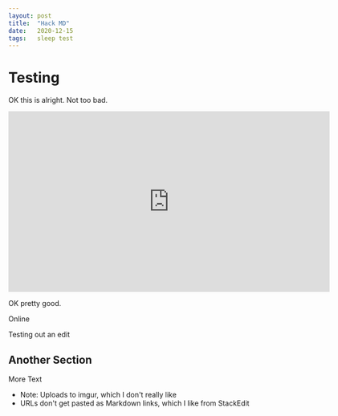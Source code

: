 ```yaml
---
layout: post
title:  "Hack MD"
date:   2020-12-15
tags:   sleep test
---
```


# Testing

OK this is alright.  Not too bad.

<iframe width="640" height="360" src="https://www.youtube.com/embed/KIYD_NRGgcc" frameborder="0" allow="accelerometer; autoplay; clipboard-write; encrypted-media; gyroscope; picture-in-picture" allowfullscreen></iframe>

OK pretty good.

Online

Testing out an edit

## Another Section

More Text




- Note: Uploads to imgur, which I don't really like
- URLs don't get pasted as Markdown links, which I like from StackEdit




